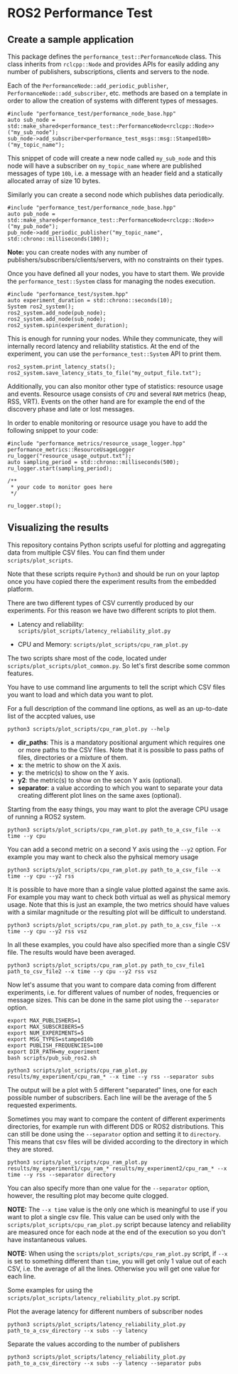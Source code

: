 # ROS2 Performance Test

## Create a sample application

This package defines the `performance_test::PerformanceNode` class.
This class inherits from `rclcpp::Node` and provides APIs for easily adding any number of publishers, subscriptions, clients and servers to the node.

Each of the `PerformanceNode::add_periodic_publisher`, `PerformanceNode::add_subscriber`, etc. methods are based on a template in order to allow the creation of systems with different types of messages.

```
#include "performance_test/performance_node_base.hpp"
auto sub_node = std::make_shared<performance_test::PerformanceNode<rclcpp::Node>>("my_sub_node");
sub_node->add_subscriber<performance_test_msgs::msg::Stamped10b>("my_topic_name");
```

This snippet of code will create a new node called `my_sub_node` and this node will have a subscriber on `my_topic_name` where are published messages of type `10b`, i.e. a message with an header field and a statically allocated array of size 10 bytes.

Similarly you can create a second node which publishes data periodically.

```
#include "performance_test/performance_node_base.hpp"
auto pub_node = std::make_shared<performance_test::PerformanceNode<rclcpp::Node>>("my_pub_node");
pub_node->add_periodic_publisher("my_topic_name", std::chrono::milliseconds(100));
```

**Note:** you can create nodes with any number of publishers/subscribers/clients/servers, with no constraints on their types.

Once you have defined all your nodes, you have to start them.
We provide the `performance_test::System` class for managing the nodes execution.

```
#include "performance_test/system.hpp"
auto experiment_duration = std::chrono::seconds(10);
System ros2_system();
ros2_system.add_node(pub_node);
ros2_system.add_node(sub_node);
ros2_system.spin(experiment_duration);
```

This is enough for running your nodes.
While they communicate, they will internally record latency and reliability statistics.
At the end of the experiment, you can use the `performance_test::System` API to print them.

```
ros2_system.print_latency_stats();
ros2_system.save_latency_stats_to_file("my_output_file.txt");
```

Additionally, you can also monitor other type of statistics: resource usage and events.
Resource usage consists of `CPU` and several `RAM` metrics (heap, RSS, VRT).
Events on the other hand are for example the end of the discovery phase and late or lost messages.

In order to enable monitoring or resource usage you have to add the following snippet to your code:

```
#include "performance_metrics/resource_usage_logger.hpp"
performance_metrics::ResourceUsageLogger ru_logger("resource_usage_output.txt");
auto sampling_period = std::chrono::milliseconds(500);
ru_logger.start(sampling_period);

/**
 * your code to monitor goes here
 */

ru_logger.stop();
```

## Visualizing the results

This repository contains Python scripts useful for plotting and aggregating data from multiple CSV files.
You can find them under `scripts/plot_scripts`.

Note that these scripts require `Python3` and should be run on your laptop once you have copied there the experiment results from the embedded platform.

There are two different types of CSV currently produced by our experiments.
For this reason we have two different scripts to plot them.

- Latency and reliability: `scripts/plot_scripts/latency_reliability_plot.py`

- CPU and Memory: `scripts/plot_scripts/cpu_ram_plot.py`

The two scripts share most of the code, located under `scripts/plot_scripts/plot_common.py`.
So let's first describe some common features.

You have to use command line arguments to tell the script which CSV files you want to load and which data you want to plot.

For a full description of the command line options, as well as an up-to-date list of the accpted values, use

    python3 scripts/plot_scripts/cpu_ram_plot.py --help

 - **dir_paths**: This is a mandatory positional argument which requires one or more paths to the CSV files.
 Note that it is possible to pass paths of files, directories or a mixture of them.
 - **x**: the metric to show on the X axis.
 - **y**: the metric(s) to show on the Y axis.
 - **y2**: the metric(s) to show on the secon Y axis (optional).
 - **separator**: a value according to which you want to separate your data creating different plot lines on the same axes (optional).

Starting from the easy things, you may want to plot the average CPU usage of running a ROS2 system.

    python3 scripts/plot_scripts/cpu_ram_plot.py path_to_a_csv_file --x time --y cpu

You can add a second metric on a second Y axis using the `--y2` option.
For example you may want to check also the pyhsical memory usage

    python3 scripts/plot_scripts/cpu_ram_plot.py path_to_a_csv_file --x time --y cpu --y2 rss

It is possible to have more than a single value plotted against the same axis.
For example you may want to check both virtual as well as physical memory usage.
Note that this is just an example, the two metrics should have values with a similar magnitude or the resulting plot will be difficult to understand.

    python3 scripts/plot_scripts/cpu_ram_plot.py path_to_a_csv_file --x time --y cpu --y2 rss vsz

In all these examples, you could have also specified more than a single CSV file.
The results would have been averaged.

    python3 scripts/plot_scripts/cpu_ram_plot.py path_to_csv_file1 path_to_csv_file2 --x time --y cpu --y2 rss vsz

Now let's assume that you want to compare data coming from different experiments, i.e. for different values of number of nodes, frequencies or message sizes.
This can be done in the same plot using the `--separator` option.

    export MAX_PUBLISHERS=1
    export MAX_SUBSCRIBERS=5
    export NUM_EXPERIMENTS=5
    export MSG_TYPES=stamped10b
    export PUBLISH_FREQUENCIES=100
    export DIR_PATH=my_experiment
    bash scripts/pub_sub_ros2.sh

    python3 scripts/plot_scripts/cpu_ram_plot.py results/my_experiment/cpu_ram_* --x time --y rss --separator subs

The output will be a plot with 5 different "separated" lines, one for each possible number of subscribers.
Each line will be the average of the 5 requested experiments.

Sometimes you may want to compare the content of different experiments directories, for example run with different DDS or ROS2 distributions.
This can still be done using the `--separator` option and setting it to `directory`.
This means that csv files will be divided according to the directory in which they are stored.

    python3 scripts/plot_scripts/cpu_ram_plot.py results/my_experiment1/cpu_ram_* results/my_experiment2/cpu_ram_* --x time --y rss --separator directory

You can also specify more than one value for the `--separator` option, however, the resulting plot may become quite clogged.

**NOTE:** The `--x time` value is the only one which is meaningful to use if you want to plot a single csv file.
This value can be used only with the `scripts/plot_scripts/cpu_ram_plot.py` script because latency and reliability are measured once for each node at the end of the execution so you don't have instantaneous values.

**NOTE:** When using the `scripts/plot_scripts/cpu_ram_plot.py` script, if `--x` is set to something different than `time`, you will get only 1 value out of each CSV, i.e. the average of all the lines.
Otherwise you will get one value for each line.


Some examples for using the `scripts/plot_scripts/latency_reliability_plot.py` script.

Plot the average latency for different numbers of subscriber nodes

    python3 scripts/plot_scripts/latency_reliability_plot.py path_to_a_csv_directory --x subs --y latency

Separate the values according to the number of publishers

    python3 scripts/plot_scripts/latency_reliability_plot.py path_to_a_csv_directory --x subs --y latency --separator pubs




